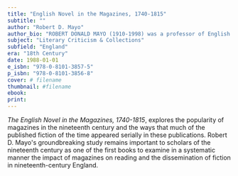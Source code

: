 ```yaml
---
title: "English Novel in the Magazines, 1740-1815"
subtitle: ""
author: "Robert D. Mayo"
author_bio: "ROBERT DONALD MAYO (1910-1998) was a professor of English at Northwestern University for 35 years. A native of Chicago, he earned his PhD at Princeton University and taught at Oberlin College and Northwestern University. He edited The Analyst, and published widely on 18th century English fiction."
subject: "Literary Criticism & Collections"
subfield: "England"
era: "18th Century"
date: 1988-01-01
e_isbn: "978-0-8101-3857-5"
p_isbn: "978-0-8101-3856-8"
cover: # filename
thumbnail: #filename
ebook:
print:
---
```

_The English Novel in the Magazines, 1740-1815_, explores the popularity of magazines in the nineteenth century and the ways that much of the published fiction of the time appeared serially in these publications. Robert D. Mayo's groundbreaking study remains important to scholars of the nineteenth century as one of the first books to examine in a systematic manner the impact of magazines on reading and the dissemination of fiction in nineteenth-century England.
